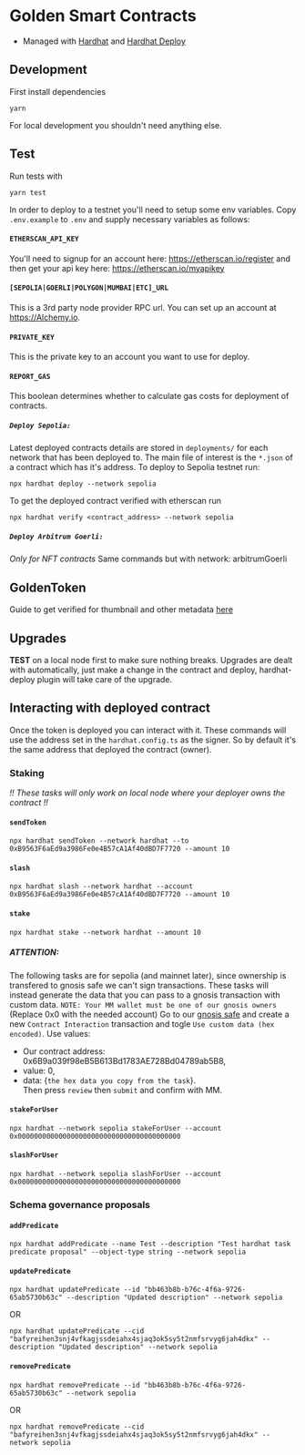 # Golden Smart Contracts

- Managed with [Hardhat](https://hardhat.org/getting-started/) and [Hardhat Deploy](https://github.com/wighawag/hardhat-deploy)

## Development

First install dependencies

```
yarn
```

For local development you shouldn't need anything else.

## Test

Run tests with

```
yarn test
```

In order to deploy to a testnet you'll need to setup some env variables.
Copy `.env.example` to `.env` and supply necessary variables as follows:

#### `ETHERSCAN_API_KEY`

You'll need to signup for an account here: https://etherscan.io/register and then get your api key here: https://etherscan.io/myapikey

#### `[SEPOLIA|GOERLI|POLYGON|MUMBAI|ETC]_URL`

This is a 3rd party node provider RPC url. You can set up an account at https://Alchemy.io.

#### `PRIVATE_KEY`

This is the private key to an account you want to use for deploy.

#### `REPORT_GAS`

This boolean determines whether to calculate gas costs for deployment of contracts.

##### `Deploy Sepolia: `

Latest deployed contracts details are stored in `deployments/` for each network that has been deployed to. The main file of interest is the `*.json` of a contract which has it's address.
To deploy to Sepolia testnet run:

```
npx hardhat deploy --network sepolia
```

To get the deployed contract verified with etherscan run

```
npx hardhat verify <contract_address> --network sepolia
```

##### `Deploy Arbitrum Goerli: `

_Only for NFT contracts_
Same commands but with network: arbitrumGoerli

## GoldenToken

Guide to get verified for thumbnail and other metadata [here](https://info.etherscan.com/token-update-guide/)

## Upgrades

**TEST** on a local node first to make sure nothing breaks.
Upgrades are dealt with automatically, just make a change in the contract and deploy, hardhat-deploy plugin will take care of the upgrade.

## Interacting with deployed contract

Once the token is deployed you can interact with it. These commands will use the address set in the `hardhat.config.ts` as the signer. So by default it's the same address that deployed the contract (owner).

### Staking

_!! These tasks will only work on local node where your deployer owns the contract !!_

#### `sendToken`

```
npx hardhat sendToken --network hardhat --to 0xB9563F6aEd9a3986Fe0e4B57cA1Af40dBD7F7720 --amount 10
```

#### `slash`

```
npx hardhat slash --network hardhat --account 0xB9563F6aEd9a3986Fe0e4B57cA1Af40dBD7F7720 --amount 10
```

#### `stake`

```
npx hardhat stake --network hardhat --amount 10
```

##### ATTENTION:<br />

The following tasks are for sepolia (and mainnet later), since ownership is transfered to
gnosis safe we can't sign transactions.
These tasks will instead generate the data
that you can pass to a gnosis transaction with custom data.
`NOTE: Your MM wallet must be one of our gnosis owners`
(Replace 0x0 with the needed account)
Go to our [gnosis safe](https://gnosis-safe.io/app/gor:0xF3dC74fDB8b3F53Ab11889bc6F27D9a5654bCBb4/home)
and create a new `Contract Interaction` transaction and togle `Use custom data (hex encoded)`.
Use values:

- Our contract address: 0x6B9a039f98eB5B613Bd1783AE728Bd04789ab5B8,
- value: 0,
- data: {`the hex data you copy from the task`}.<br />Then press `review` then `submit` and confirm with MM.

#### `stakeForUser`

```
npx hardhat --network sepolia stakeForUser --account 0x0000000000000000000000000000000000000000
```

#### `slashForUser`

```
npx hardhat --network sepolia slashForUser --account 0x0000000000000000000000000000000000000000
```

### Schema governance proposals

#### `addPredicate`

```
npx hardhat addPredicate --name Test --description "Test hardhat task predicate proposal" --object-type string --network sepolia
```

#### `updatePredicate`

```
npx hardhat updatePredicate --id "bb463b8b-b76c-4f6a-9726-65ab5730b63c" --description "Updated description" --network sepolia
```

OR

```
npx hardhat updatePredicate --cid "bafyreihen3snj4vfkagjssdeiahx4sjaq3ok5sy5t2nmfsrvyg6jah4dkx" --description "Updated description" --network sepolia
```

#### `removePredicate`

```
npx hardhat removePredicate --id "bb463b8b-b76c-4f6a-9726-65ab5730b63c" --network sepolia
```

OR

```
npx hardhat removePredicate --cid "bafyreihen3snj4vfkagjssdeiahx4sjaq3ok5sy5t2nmfsrvyg6jah4dkx" --network sepolia
```
